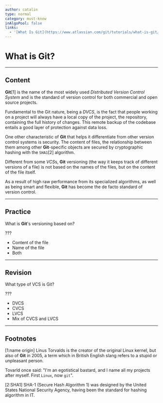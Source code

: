 ```yaml
---
author: catalin
type: normal
category: must-know
inAlgoPool: false
links:
  - '[What Is Git](https://www.atlassian.com/git/tutorials/what-is-git/){website}'
---
```


# What is Git?


---

## Content

**Git**[1] is the name of the most widely used *Distributed Version Control System* and is the standard of version control for both commercial and open source projects.

Fundamental to the Git nature, being a *DVCS*, is the fact that people working on a project will always have a local copy of the project, the repository, containing the full history of changes. This remote backup of the codebase entails a good layer of protection against data loss.

One other characteristic of **Git** that helps it differentiate from other version control systems is security. The content of files, the relationship between them among other **Git**-specific objects are secured by cryptographic hashing with the `SHA1`[2] algorithm.

Different from some *VCS*s, **Git** versioning (the way it keeps track of different versions of a file) is not based on the names of the files, but on the content of the file itself.

As a result of high raw performance from its specialized algorithms, as well as being smart and flexible, **Git** has become the de facto standard of version control.


---

## Practice

What is **Git**'s versioning based on?

???

- Content of the file
- Name of the file
- Both


---

## Revision

What type of VCS is Git?

???

- DVCS
- CVCS
- LVCS
- Mix of CVCS and LVCS


---

## Footnotes

[1:name origin]
Linus Torvalds is the creator of the original Linux kernel, but also of **Git** in 2005, a term which in British English slang refers to a stupid or unpleasant person.

Tovarld once said: "I'm an egotistical bastard, and I name all my projects after myself. First `Linux`, now `git`".

[2:SHA1]
SHA-1 (Secure Hash Algorithm 1) was designed by the United States National Security Agency, having been the standard for hashing algorithm in IT.
 
